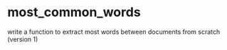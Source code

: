 # most_common_words
write a function to extract most words between documents from scratch (version 1)
